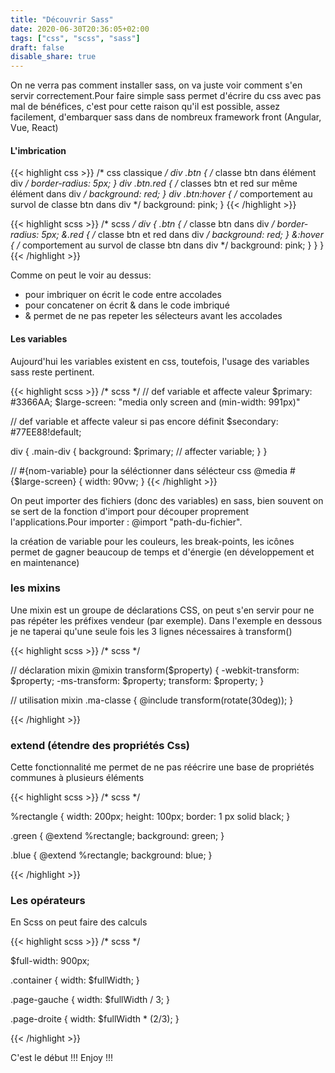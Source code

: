 ```yaml
---
title: "Découvrir Sass"
date: 2020-06-30T20:36:05+02:00
tags: ["css", "scss", "sass"]
draft: false
disable_share: true
---
```


On ne verra pas comment installer sass, on va juste voir comment s'en servir correctement.Pour faire simple sass permet d'écrire du css avec pas mal de bénéfices, c'est pour cette raison qu'il est possible,  assez facilement, d'embarquer sass dans de nombreux framework front (Angular, Vue, React)

#### L'imbrication

{{< highlight  css >}}
/* css classique */
div .btn { /* classe btn dans élément div */
    border-radius: 5px;
}
div .btn.red { /* classes btn et red sur même élément dans div */
    background: red;
}
div .btn:hover { /* comportement au survol de classe btn dans div */
    background: pink;
}
{{< /highlight >}}

{{< highlight  scss >}}
/* scss */
div {
    .btn { /* classe btn dans div */
        border-radius: 5px;
        &.red { /* classe btn et red dans div */
            background: red;
        }
        &:hover { /* comportement au survol de classe btn dans div */
            background: pink;
        }
    }
}
{{< /highlight >}}

Comme on peut le voir au dessus: 

- pour imbriquer on écrit le code entre accolades
- pour concatener on écrit & dans le code imbriqué
- & permet de ne pas repeter les sélecteurs avant les accolades

#### Les variables

Aujourd'hui les variables existent en css, toutefois, l'usage des variables sass reste pertinent.

{{< highlight  scss >}}
/* scss */
// def variable et affecte valeur
$primary: #3366AA;
$large-screen: "media only screen and (min-width: 991px)"

// def variable et affecte valeur si pas encore définit
$secondary: #77EE88!default; 

div {
    .main-div {
        background: $primary; // affecter variable;
    }
}

// #{nom-variable} pour la séléctionner dans sélécteur css
@media #{$large-screen} { 
    width: 90vw;
}
{{< /highlight >}}

On peut importer des fichiers (donc des variables) en sass, bien souvent on se sert de la fonction d'import pour découper proprement l'applications.Pour importer : @import "path-du-fichier".

la création de variable pour les couleurs, les break-points, les icônes permet de gagner beaucoup de temps et d'énergie (en développement et en maintenance)

### les mixins

Une mixin est un groupe de déclarations CSS, on peut s'en servir pour ne pas répéter
les préfixes vendeur (par exemple).
Dans l'exemple en dessous je ne taperai qu'une seule fois les 3 lignes nécessaires à
transform()

{{< highlight  scss >}}
/* scss */

// déclaration mixin
@mixin transform($property) {
  -webkit-transform: $property;
  -ms-transform: $property;
  transform: $property;
}

// utilisation mixin
.ma-classe {
    @include transform(rotate(30deg)); 
}

{{< /highlight >}}


### extend (étendre des propriétés Css)

Cette fonctionnalité me permet de ne pas réécrire une base de propriétés communes 
à plusieurs éléments

{{< highlight  scss >}}
/* scss */

%rectangle {
    width: 200px;
    height: 100px;
    border: 1 px solid black;
}

.green {
    @extend %rectangle;
    background: green;
}

.blue {
    @extend %rectangle;
    background: blue;
}

{{< /highlight >}}

### Les opérateurs 

En Scss on peut faire des calculs 

{{< highlight  scss >}}
/* scss */

$full-width: 900px;

.container {
    width: $fullWidth;
}

.page-gauche {
    width: $fullWidth / 3;
}

.page-droite {
    width: $fullWidth * (2/3);
}

{{< /highlight >}}

C'est le début !!!
Enjoy !!!

